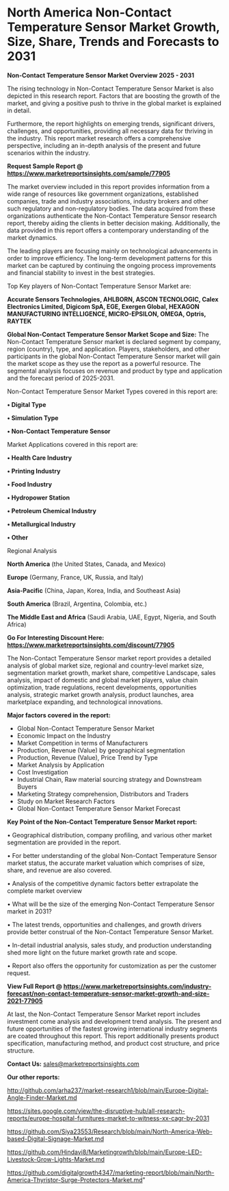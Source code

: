 # North America Non-Contact Temperature Sensor Market Growth, Size, Share, Trends and Forecasts to 2031

<Strong> Non-Contact Temperature Sensor Market Overview 2025 - 2031</strong>

The rising technology in Non-Contact Temperature Sensor Market is also depicted in this research report. Factors that are boosting the growth of the market, and giving a positive push to thrive in the global market is explained in detail.

Furthermore, the report highlights on emerging trends, significant drivers, challenges, and opportunities, providing all necessary data for thriving in the industry. This report market research offers a comprehensive perspective, including an in-depth analysis of the present and future scenarios within the industry.

<strong>Request Sample Report @ <a href=https://www.marketreportsinsights.com/sample/77905>https://www.marketreportsinsights.com/sample/77905</a></strong>

The market overview included in this report provides information from a wide range of resources like government organizations, established companies, trade and industry associations, industry brokers and other such regulatory and non-regulatory bodies. The data acquired from these organizations authenticate the Non-Contact Temperature Sensor research report, thereby aiding the clients in better decision making. Additionally, the data provided in this report offers a contemporary understanding of the market dynamics.

The leading players are focusing mainly on technological advancements in order to improve efficiency. The long-term development patterns for this market can be captured by continuing the ongoing process improvements and financial stability to invest in the best strategies.

Top Key players of Non-Contact Temperature Sensor Market are:

<strong>Accurate Sensors Technologies, AHLBORN, ASCON TECNOLOGIC, Calex Electronics Limited, Digicom SpA, EGE, Exergen Global, HEXAGON MANUFACTURING INTELLIGENCE, MICRO-EPSILON, OMEGA, Optris, RAYTEK</strong>

<strong><b>Global Non-Contact Temperature Sensor Market Scope and Size:</b></strong>
The Non-Contact Temperature Sensor market is declared segment by company, region (country), type, and application. Players, stakeholders, and other participants in the global Non-Contact Temperature Sensor market will gain the market scope as they use the report as a powerful resource. The segmental analysis focuses on revenue and product by type and application and the forecast period of 2025-2031.

Non-Contact Temperature Sensor Market Types covered in this report are:

<strong>• Digital Type

• Simulation Type

• Non-Contact Temperature Sensor</strong>

Market Applications covered in this report are:

<strong>• Health Care Industry

• Printing Industry

• Food Industry

• Hydropower Station

• Petroleum Chemical Industry

• Metallurgical Industry

• Other</strong> 

Regional Analysis

<strong>North America</strong> (the United States, Canada, and Mexico)

<strong>Europe</strong> (Germany, France, UK, Russia, and Italy)

<strong>Asia-Pacific</strong> (China, Japan, Korea, India, and Southeast Asia)

<strong>South America</strong> (Brazil, Argentina, Colombia, etc.)

<strong>The Middle East and Africa</strong> (Saudi Arabia, UAE, Egypt, Nigeria, and South Africa)

<strong>Go For Interesting Discount Here: <a href=https://www.marketreportsinsights.com/discount/77905>https://www.marketreportsinsights.com/discount/77905</a></strong>

The Non-Contact Temperature Sensor market report provides a detailed analysis of global market size, regional and country-level market size, segmentation market growth, market share, competitive Landscape, sales analysis, impact of domestic and global market players, value chain optimization, trade regulations, recent developments, opportunities analysis, strategic market growth analysis, product launches, area marketplace expanding, and technological innovations.

<strong><b>Major factors covered in the report:</b></strong>
<ul>
  <li>Global Non-Contact Temperature Sensor Market </li>
  <li>Economic Impact on the Industry</li>
  <li>Market Competition in terms of Manufacturers</li>
  <li>Production, Revenue (Value) by geographical segmentation</li>
  <li>Production, Revenue (Value), Price Trend by Type</li>
  <li>Market Analysis by Application</li>
  <li>Cost Investigation</li>
  <li>Industrial Chain, Raw material sourcing strategy and Downstream Buyers</li>
  <li>Marketing Strategy comprehension, Distributors and Traders</li>
  <li>Study on Market Research Factors</li>
  <li>Global Non-Contact Temperature Sensor Market Forecast</li>
</ul>

<strong><b>Key Point of the Non-Contact Temperature Sensor Market report:</b></strong>

• Geographical distribution, company profiling, and various other market segmentation are provided in the report.

• For better understanding of the global Non-Contact Temperature Sensor market status, the accurate market valuation which comprises of size, share, and revenue are also covered.

• Analysis of the competitive dynamic factors better extrapolate the complete market overview

• What will be the size of the emerging Non-Contact Temperature Sensor market in 2031?

• The latest trends, opportunities and challenges, and growth drivers provide better construal of the Non-Contact Temperature Sensor Market.

• In-detail industrial analysis, sales study, and production understanding shed more light on the future market growth rate and scope.

• Report also offers the opportunity for customization as per the customer request.

<strong><b>View Full Report @ <a href=https://www.marketreportsinsights.com/industry-forecast/non-contact-temperature-sensor-market-growth-and-size-2021-77905>https://www.marketreportsinsights.com/industry-forecast/non-contact-temperature-sensor-market-growth-and-size-2021-77905</a></b></strong>


At last, the Non-Contact Temperature Sensor Market report includes investment come analysis and development trend analysis. The present and future opportunities of the fastest growing international industry segments are coated throughout this report. This report additionally presents product specification, manufacturing method, and product cost structure, and price structure.

<strong>Contact Us:</strong>
sales@marketreportsinsights.com

<strong>Our other reports:</strong>

<a href=http://github.com/arha237/market-research1/blob/main/Europe-Digital-Angle-Finder-Market.md>http://github.com/arha237/market-research1/blob/main/Europe-Digital-Angle-Finder-Market.md</a>

<a href=https://sites.google.com/view/the-disruptive-hub/all-research-reports/europe-hospital-furnitures-market-to-witness-xx-cagr-by-2031>https://sites.google.com/view/the-disruptive-hub/all-research-reports/europe-hospital-furnitures-market-to-witness-xx-cagr-by-2031</a>

<a href=https://github.com/Siya23553/Research/blob/main/North-America-Web-based-Digital-Signage-Market.md>https://github.com/Siya23553/Research/blob/main/North-America-Web-based-Digital-Signage-Market.md</a>

<a href=https://github.com/Hindavi8/Marketingrowth/blob/main/Europe-LED-Livestock-Grow-Lights-Market.md>https://github.com/Hindavi8/Marketingrowth/blob/main/Europe-LED-Livestock-Grow-Lights-Market.md</a>

<a href=https://github.com/digitalgrowth4347/marketing-report/blob/main/North-America-Thyristor-Surge-Protectors-Market.md>https://github.com/digitalgrowth4347/marketing-report/blob/main/North-America-Thyristor-Surge-Protectors-Market.md</a>"

